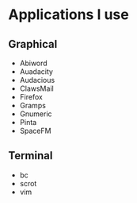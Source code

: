 # Applications I use

## Graphical
+ Abiword
+ Auadacity
+ Audacious
+ ClawsMail
+ Firefox
+ Gramps
+ Gnumeric
+ Pinta
+ SpaceFM

## Terminal
+ bc
+ scrot
+ vim
